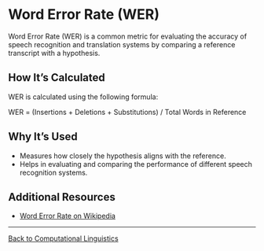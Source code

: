 # Word Error Rate (WER)

Word Error Rate (WER) is a common metric for evaluating the accuracy of speech recognition and translation systems by comparing a reference transcript with a hypothesis.

## How It’s Calculated

WER is calculated using the following formula:

WER = (Insertions + Deletions + Substitutions) / Total Words in Reference

## Why It’s Used

- Measures how closely the hypothesis aligns with the reference.
- Helps in evaluating and comparing the performance of different speech recognition systems.

## Additional Resources

- [Word Error Rate on Wikipedia](https://en.wikipedia.org/wiki/Word_error_rate)

---

[Back to Computational Linguistics](../README.md)
